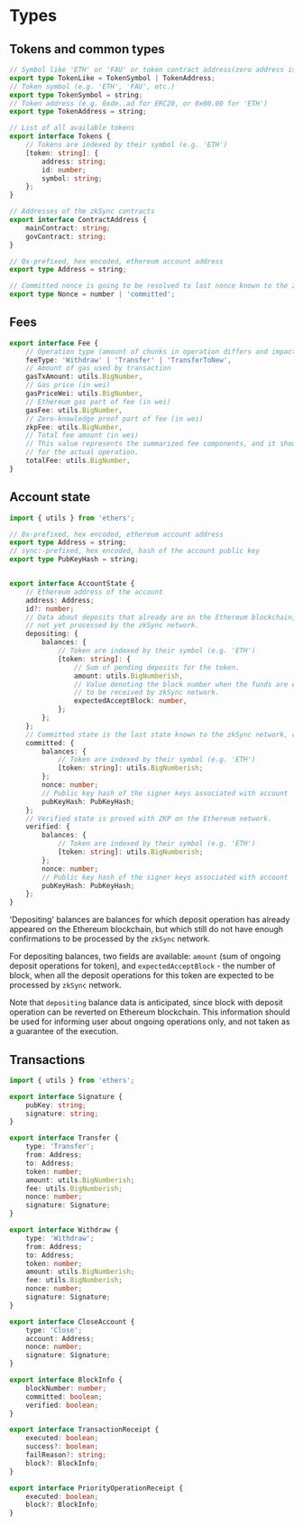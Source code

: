 # Types

## Tokens and common types

```typescript
// Symbol like 'ETH' or 'FAU' or token contract address(zero address is implied for 'ETH').
export type TokenLike = TokenSymbol | TokenAddress;
// Token symbol (e.g. 'ETH', 'FAU', etc.)
export type TokenSymbol = string;
// Token address (e.g. 0xde..ad for ERC20, or 0x00.00 for 'ETH')
export type TokenAddress = string;

// List of all available tokens
export interface Tokens {
    // Tokens are indexed by their symbol (e.g. 'ETH')
    [token: string]: {
        address: string;
        id: number;
        symbol: string;
    };
}

// Addresses of the zkSync contracts
export interface ContractAddress {
    mainContract: string;
    govContract: string;
}

// 0x-prefixed, hex encoded, ethereum account address
export type Address = string;

// Committed nonce is going to be resolved to last nonce known to the zkSync network
export type Nonce = number | 'committed';
```

## Fees

```typescript
export interface Fee {
    // Operation type (amount of chunks in operation differs and impacts the total fee).
    feeType: 'Withdraw' | 'Transfer' | 'TransferToNew',
    // Amount of gas used by transaction
    gasTxAmount: utils.BigNumber,
    // Gas price (in wei)
    gasPriceWei: utils.BigNumber,
    // Ethereum gas part of fee (in wei)
    gasFee: utils.BigNumber,
    // Zero-knowledge proof part of fee (in wei)
    zkpFee: utils.BigNumber,
    // Total fee amount (in wei)
    // This value represents the summarized fee components, and it should be used as a fee
    // for the actual operation.
    totalFee: utils.BigNumber,
}
```

## Account state

```typescript
import { utils } from 'ethers';

// 0x-prefixed, hex encoded, ethereum account address
export type Address = string;
// sync:-prefixed, hex encoded, hash of the account public key
export type PubKeyHash = string;


export interface AccountState {
    // Ethereum address of the account
    address: Address;
    id?: number;
    // Data about deposits that already are on the Ethereum blockchain, but
    // not yet processed by the zkSync network.
    depositing: {
        balances: {
            // Token are indexed by their symbol (e.g. 'ETH')
            [token: string]: {
                // Sum of pending deposits for the token.
                amount: utils.BigNumberish,
                // Value denoting the block number when the funds are expected
                // to be received by zkSync network.
                expectedAcceptBlock: number,
            };
        };
    };
    // Committed state is the last state known to the zkSync network, can be ahead of verified state
    committed: {
        balances: {
            // Token are indexed by their symbol (e.g. 'ETH')
            [token: string]: utils.BigNumberish;
        };
        nonce: number;
        // Public key hash of the signer keys associated with account
        pubKeyHash: PubKeyHash;
    };
    // Verified state is proved with ZKP on the Ethereum network.
    verified: {
        balances: {
            // Token are indexed by their symbol (e.g. 'ETH')
            [token: string]: utils.BigNumberish;
        };
        nonce: number;
        // Public key hash of the signer keys associated with account
        pubKeyHash: PubKeyHash;
    };
}
```

'Depositing' balances are balances for which deposit operation has already appeared on the Ethereum blockchain,
but which still do not have enough confirmations to be processed by the `zkSync` network.

For depositing balances, two fields are available: `amount` (sum of ongoing deposit operations for token), and
`expectedAcceptBlock` - the number of block, when all the deposit operations for this token are expected to be
processed by `zkSync` network.

Note that `depositing` balance data is anticipated, since block with deposit operation can be reverted on
Ethereum blockchain. This information should be used for informing user about ongoing operations only, and not
taken as a guarantee of the execution. 

## Transactions

```typescript
import { utils } from 'ethers';

export interface Signature {
    pubKey: string;
    signature: string;
}

export interface Transfer {
    type: 'Transfer';
    from: Address;
    to: Address;
    token: number;
    amount: utils.BigNumberish;
    fee: utils.BigNumberish;
    nonce: number;
    signature: Signature;
}

export interface Withdraw {
    type: 'Withdraw';
    from: Address;
    to: Address;
    token: number;
    amount: utils.BigNumberish;
    fee: utils.BigNumberish;
    nonce: number;
    signature: Signature;
}

export interface CloseAccount {
    type: 'Close';
    account: Address;
    nonce: number;
    signature: Signature;
}

export interface BlockInfo {
    blockNumber: number;
    committed: boolean;
    verified: boolean;
}

export interface TransactionReceipt {
    executed: boolean;
    success?: boolean;
    failReason?: string;
    block?: BlockInfo;
}

export interface PriorityOperationReceipt {
    executed: boolean;
    block?: BlockInfo;
}
```
